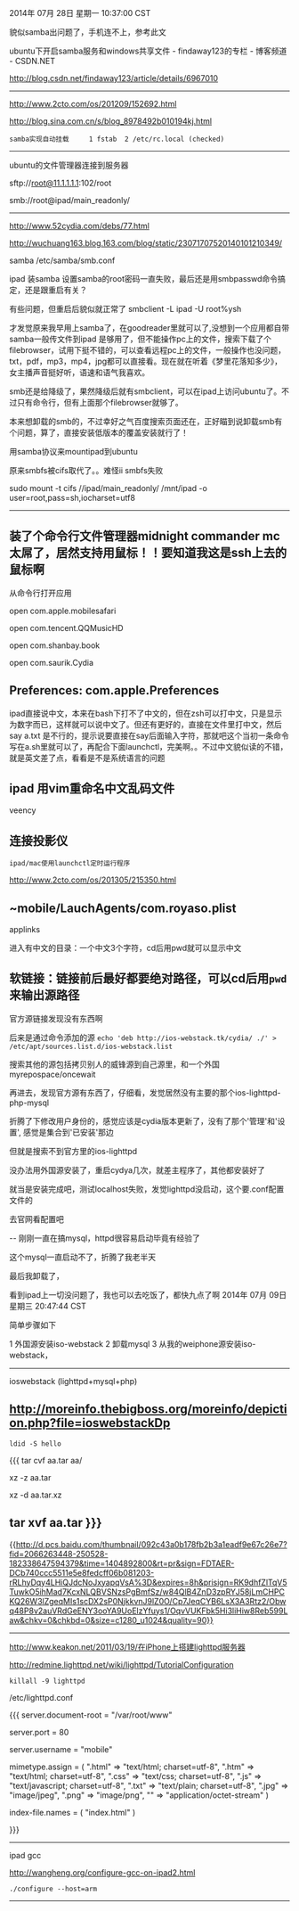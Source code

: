 
2014年 07月 28日 星期一 10:37:00 CST

貌似samba出问题了，手机连不上，参考此文

ubuntu下开启samba服务和windows共享文件 - findaway123的专栏 - 博客频道 - CSDN.NET

http://blog.csdn.net/findaway123/article/details/6967010

------
http://www.2cto.com/os/201209/152692.html

http://blog.sina.com.cn/s/blog_8978492b010194kj.html

    samba实现自动挂载     1 fstab  2 /etc/rc.local (checked)
------

ubuntu的文件管理器连接到服务器

sftp://root@11.1.1.1.1:102/root

smb://root@ipad/main_readonly/

------
http://www.52cydia.com/debs/77.html

http://wuchuang163.blog.163.com/blog/static/23071707520140101210349/


samba   /etc/samba/smb.conf

ipad 装samba 设置samba的root密码一直失败，最后还是用smbpasswd命令搞定，还是跟重启有关？

有些问题，但重启后貌似就正常了  smbclient -L ipad -U root%ysh

才发觉原来我早用上samba了，在goodreader里就可以了,没想到一个应用都自带samba一般传文件到ipad 是够用了，但不能操作pc上的文件，搜索下载了个filebrowser，试用下挺不错的，可以查看远程pc上的文件，一般操作也没问题，txt，pdf，mp3，mp4，jpg都可以直接看。现在就在听着《梦里花落知多少》，女主播声音挺好听，语速和语气我喜欢。

smb还是给降级了，果然降级后就有smbclient，可以在ipad上访问ubuntu了。不过只有命令行，但有上面那个filebrowser就够了。

本来想卸载的smb的，不过幸好之气百度搜索页面还在，正好瞄到说卸载smb有个问题，算了，直接安装低版本的覆盖安装就行了！

用samba协议来mountipad到ubuntu

原来smbfs被cifs取代了。。难怪ii smbfs失败

sudo mount -t cifs //ipad/main_readonly/ /mnt/ipad -o  user=root,pass=sh,iocharset=utf8


------
装了个命令行文件管理器midnight commander
mc 太屌了，居然支持用鼠标！！要知道我这是ssh上去的鼠标啊
------
从命令行打开应用

open com.apple.mobilesafari

open com.tencent.QQMusicHD

open com.shanbay.book
 
open com.saurik.Cydia

Preferences:  com.apple.Preferences
------
ipad直接说中文，本来在bash下打不了中文的，但在zsh可以打中文，只是显示为数字而已，这样就可以说中文了。但还有更好的，直接在文件里打中文，然后say a.txt 是不行的，提示说要直接在say后面输入字符，那就吧这个当初一条命令写在a.sh里就可以了，再配合下面launchctl，完美啊。。不过中文貌似读的不错，就是英文差了点，看看是不是系统语言的问题


ipad 用vim重命名中文乱码文件
------
veency

连接投影仪
------
    ipad/mac使用launchctl定时运行程序

http://www.2cto.com/os/201305/215350.html


~mobile/LauchAgents/com.royaso.plist
------

applinks 

进入有中文的目录：一个中文3个字符，cd后用pwd就可以显示中文

软链接：链接前后最好都要绝对路径，可以cd后用`pwd`来输出源路径
-------
官方源链接发现没有东西啊

后来是通过命令添加的源
 `echo 'deb http://ios-webstack.tk/cydia/ ./' > /etc/apt/sources.list.d/ios-webstack.list`

搜索其他的源包括拷贝别人的威锋源到自己源里，和一个外国myrepospace/oncewait

再进去，发现官方源有东西了，仔细看，发觉居然没有主要的那个ios-lighttpd-php-mysql

折腾了下修改用户身份的，感觉应该是cydia版本更新了，没有了那个'管理'和'设置',
感觉是集合到'已安装'那边

但就是搜索不到官方里的ios-lighttpd

没办法用外国源安装了，重启cydya几次，就差主程序了，其他都安装好了

就当是安装完成吧，测试localhost失败，发觉lighttpd没启动，这个要.conf配置文件的

去官网看配置吧

--
刚刚一直在搞mysql，httpd很容易启动毕竟有经验了

这个mysql一直启动不了，折腾了我老半天

最后我卸载了，

看到ipad上一切没问题了，我也可以去吃饭了，都快九点了啊
2014年 07月 09日 星期三 20:47:44 CST

简单步骤如下

1 外国源安装iso-webstack
2 卸载mysql
3 从我的weiphone源安装iso-webstack，


-----------
ioswebstack (lighttpd+mysql+php)

http://moreinfo.thebigboss.org/moreinfo/depiction.php?file=ioswebstackDp
-------
`ldid -S hello`

{{{
tar cvf aa.tar aa/

xz -z aa.tar

xz -d aa.tar.xz 

tar xvf aa.tar
}}}
------
{{http://d.pcs.baidu.com/thumbnail/092c43a0b178fb2b3a1eadf9e67c26e7?fid=2066263448-250528-182338647594379&time=1404892800&rt=pr&sign=FDTAER-DCb740ccc5511e5e8fedcff06b081203-rRLhyDqy4LHiQJdcNoJxyapqVsA%3D&expires=8h&prisign=RK9dhfZlTqV5TuwkO5ihMad7KcxNLQBVSNzsPgBmfSz/w84QlB4ZnD3zpRYJ58jLmCHPCKQ26W3lZgeqMIs1scDX2sP0NjkkvnJ9lZ0O/Cp7JeqCYB6LsX3A3Rtz2/Obwq48P8v2auVRdGeENY3ooYA9UoElzYfuys1/OqvVUKFbk5Hi3liHiw8Reb599Law&chkv=0&chkbd=0&size=c1280_u1024&quality=90}}

-----
http://www.keakon.net/2011/03/19/在iPhone上搭建lighttpd服务器

http://redmine.lighttpd.net/wiki/lighttpd/TutorialConfiguration

`killall -9 lighttpd`

/etc/lighttpd.conf

{{{
server.document-root = "/var/root/www" 

server.port = 80

server.username = "mobile"

mimetype.assign = (
  ".html" => "text/html; charset=utf-8",
  ".htm" => "text/html; charset=utf-8",
  ".css" => "text/css; charset=utf-8",
  ".js" => "text/javascript; charset=utf-8",
  ".txt" => "text/plain; charset=utf-8",
  ".jpg" => "image/jpeg",
  ".png" => "image/png",
  "" => "application/octet-stream"
)

index-file.names = ( "index.html" )

}}}

---------
ipad gcc 

http://wangheng.org/configure-gcc-on-ipad2.html

`./configure --host=arm`

--------
